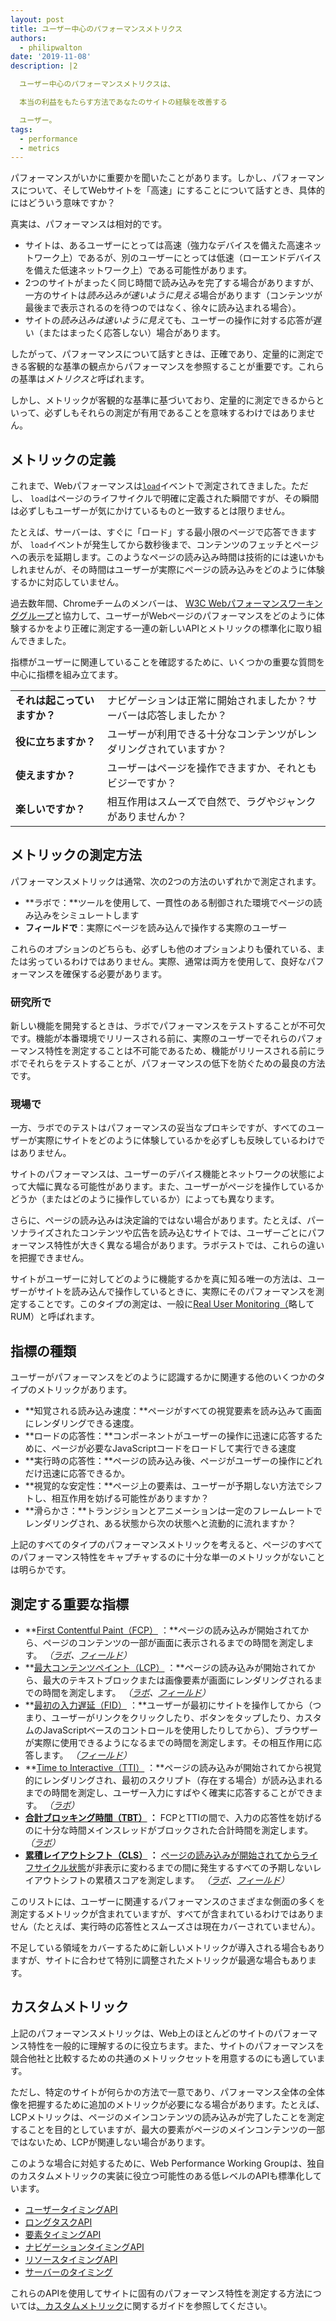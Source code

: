 ```yaml
---
layout: post
title: ユーザー中心のパフォーマンスメトリクス
authors:
  - philipwalton
date: '2019-11-08'
description: |2

  ユーザー中心のパフォーマンスメトリクスは、

  本当の利益をもたらす方法であなたのサイトの経験を改善する

  ユーザー。
tags:
  - performance
  - metrics
---
```


パフォーマンスがいかに重要かを聞いたことがあります。しかし、パフォーマンスについて、そしてWebサイトを「高速」にすることについて話すとき、具体的にはどういう意味ですか？

真実は、パフォーマンスは相対的です。

- サイトは、あるユーザーにとっては高速（強力なデバイスを備えた高速ネットワーク上）であるが、別のユーザーにとっては低速（ローエンドデバイスを備えた低速ネットワーク上）である可能性があります。
- 2つのサイトがまったく同じ時間で読み込みを完了する場合がありますが、一方のサイトは*読み込みが速いように見える*場合があります（コンテンツが最後まで表示されるのを待つのではなく、徐々に読み込まれる場合）。
- サイトの*読み込みは速いように見え*ても、ユーザーの操作に対する応答が遅い（またはまったく応答しない）場合があります。

したがって、パフォーマンスについて話すときは、正確であり、定量的に測定できる客観的な基準の観点からパフォーマンスを参照することが重要です。これらの基準は*メトリクスと*呼ばれます。

しかし、メトリックが客観的な基準に基づいており、定量的に測定できるからといって、必ずしもそれらの測定が有用であることを意味するわけではありません。

## メトリックの定義

これまで、Webパフォーマンスは<code>[load](https://developer.mozilla.org/en-US/docs/Web/API/Window/load_event)</code>イベントで測定されてきました。ただし、 <code>load</code>はページのライフサイクルで明確に定義された瞬間ですが、その瞬間は必ずしもユーザーが気にかけているものと一致するとは限りません。

たとえば、サーバーは、すぐに「ロード」する最小限のページで応答できますが、 `load`イベントが発生してから数秒後まで、コンテンツのフェッチとページへの表示を延期します。このようなページの読み込み時間は技術的には速いかもしれませんが、その時間はユーザーが実際にページの読み込みをどのように体験するかに対応していません。

過去数年間、Chromeチームのメンバーは、 [W3C Webパフォーマンスワーキンググループ](https://www.w3.org/webperf/)と協力して、ユーザーがWebページのパフォーマンスをどのように体験するかをより正確に測定する一連の新しいAPIとメトリックの標準化に取り組んできました。

指標がユーザーに関連していることを確認するために、いくつかの重要な質問を中心に指標を組み立てます。

<table id="questions">
  <tr>
    <td><strong>それは起こっていますか？</strong></td>
    <td>ナビゲーションは正常に開始されましたか？サーバーは応答しましたか？</td>
  </tr>
  <tr>
    <td><strong>役に立ちますか？</strong></td>
    <td>ユーザーが利用できる十分なコンテンツがレンダリングされていますか？</td>
  </tr>
  <tr>
    <td><strong>使えますか？</strong></td>
    <td>ユーザーはページを操作できますか、それともビジーですか？</td>
  </tr>
  <tr>
    <td><strong>楽しいですか？</strong></td>
    <td>相互作用はスムーズで自然で、ラグやジャンクがありませんか？</td>
  </tr>
</table>

## メトリックの測定方法

パフォーマンスメトリックは通常、次の2つの方法のいずれかで測定されます。

- **ラボで：**ツールを使用して、一貫性のある制御された環境でページの読み込みをシミュレートします
- **フィールドで**：実際にページを読み込んで操作する実際のユーザー

これらのオプションのどちらも、必ずしも他のオプションよりも優れている、または劣っているわけではありません。実際、通常は両方を使用して、良好なパフォーマンスを確保する必要があります。

### 研究所で

新しい機能を開発するときは、ラボでパフォーマンスをテストすることが不可欠です。機能が本番環境でリリースされる前に、実際のユーザーでそれらのパフォーマンス特性を測定することは不可能であるため、機能がリリースされる前にラボでそれらをテストすることが、パフォーマンスの低下を防ぐための最良の方法です。

### 現場で

一方、ラボでのテストはパフォーマンスの妥当なプロキシですが、すべてのユーザーが実際にサイトをどのように体験しているかを必ずしも反映しているわけではありません。

サイトのパフォーマンスは、ユーザーのデバイス機能とネットワークの状態によって大幅に異なる可能性があります。また、ユーザーがページを操作しているかどうか（またはどのように操作しているか）によっても異なります。

さらに、ページの読み込みは決定論的ではない場合があります。たとえば、パーソナライズされたコンテンツや広告を読み込むサイトでは、ユーザーごとにパフォーマンス特性が大きく異なる場合があります。ラボテストでは、これらの違いを把握できません。

サイトがユーザーに対してどのように機能するかを真に知る唯一の方法は、ユーザーがサイトを読み込んで操作しているときに、実際にそのパフォーマンスを測定することです。このタイプの測定は、一般に[Real User Monitoring（](https://en.wikipedia.org/wiki/Real_user_monitoring)略してRUM）と呼ばれます。

## 指標の種類

ユーザーがパフォーマンスをどのように認識するかに関連する他のいくつかのタイプのメトリックがあります。

- **知覚される読み込み速度：**ページがすべての視覚要素を読み込みて画面にレンダリングできる速度。
- **ロードの応答性：**コンポーネントがユーザーの操作に迅速に応答するために、ページが必要なJavaScriptコードをロードして実行できる速度
- **実行時の応答性：**ページの読み込み後、ページがユーザーの操作にどれだけ迅速に応答できるか。
- **視覚的な安定性：**ページ上の要素は、ユーザーが予期しない方法でシフトし、相互作用を妨げる可能性がありますか？
- **滑らかさ：**トランジションとアニメーションは一定のフレームレートでレンダリングされ、ある状態から次の状態へと流動的に流れますか？

上記のすべてのタイプのパフォーマンスメトリックを考えると、ページのすべてのパフォーマンス特性をキャプチャするのに十分な単一のメトリックがないことは明らかです。

## 測定する重要な指標

- **[First Contentful Paint（FCP）](/fcp/) ：**ページの読み込みが開始されてから、ページのコンテンツの一部が画面に表示されるまでの時間を測定します。 *（[ラボ](#in-the-lab)、[フィールド](#in-the-field)）*
- **[最大コンテンツペイント（LCP）](/lcp/) ：**ページの読み込みが開始されてから、最大のテキストブロックまたは画像要素が画面にレンダリングされるまでの時間を測定します。 *（[ラボ](#in-the-lab)、[フィールド](#in-the-field)）*
- **[最初の入力遅延（FID）](/fid/) ：**ユーザーが最初にサイトを操作してから（つまり、ユーザーがリンクをクリックしたり、ボタンをタップしたり、カスタムのJavaScriptベースのコントロールを使用したりしてから）、ブラウザーが実際に使用できるようになるまでの時間を測定します。その相互作用に応答します。 *（[フィールド](#in-the-field)）*
- **[Time to Interactive（TTI）](/tti/) ：**ページの読み込みが開始されてから視覚的にレンダリングされ、最初のスクリプト（存在する場合）が読み込まれるまでの時間を測定し、ユーザー入力にすばやく確実に応答することができます。 *（[ラボ](#in-the-lab)）*
- **[合計ブロッキング時間（TBT）](/tbt/) ：** FCPとTTIの間で、入力の応答性を妨げるのに十分な時間メインスレッドがブロックされた合計時間を測定します。 *（[ラボ](#in-the-lab)）*
- **[累積レイアウトシフト（CLS）](/cls/) ：** [ページの読み込みが開始されてからライフサイクル状態](https://developers.google.com/web/updates/2018/07/page-lifecycle-api)が非表示に変わるまでの間に発生するすべての予期しないレイアウトシフトの累積スコアを測定します。 *（[ラボ](#in-the-lab)、[フィールド](#in-the-field)）*

このリストには、ユーザーに関連するパフォーマンスのさまざまな側面の多くを測定するメトリックが含まれていますが、すべてが含まれているわけではありません（たとえば、実行時の応答性とスムーズさは現在カバーされていません）。

不足している領域をカバーするために新しいメトリックが導入される場合もありますが、サイトに合わせて特別に調整されたメトリックが最適な場合もあります。

## カスタムメトリック

上記のパフォーマンスメトリックは、Web上のほとんどのサイトのパフォーマンス特性を一般的に理解するのに役立ちます。また、サイトのパフォーマンスを競合他社と比較するための共通のメトリックセットを用意するのにも適しています。

ただし、特定のサイトが何らかの方法で一意であり、パフォーマンス全体の全体像を把握するために追加のメトリックが必要になる場合があります。たとえば、LCPメトリックは、ページのメインコンテンツの読み込みが完了したことを測定することを目的としていますが、最大の要素がページのメインコンテンツの一部ではないため、LCPが関連しない場合があります。

このような場合に対処するために、Web Performance Working Groupは、独自のカスタムメトリックの実装に役立つ可能性のある低レベルのAPIも標準化しています。

- [ユーザータイミングAPI](https://w3c.github.io/user-timing/)
- [ロングタスクAPI](https://w3c.github.io/longtasks/)
- [要素タイミングAPI](https://wicg.github.io/element-timing/)
- [ナビゲーションタイミングAPI](https://w3c.github.io/navigation-timing/)
- [リソースタイミングAPI](https://w3c.github.io/resource-timing/)
- [サーバーのタイミング](https://w3c.github.io/server-timing/)

これらのAPIを使用してサイトに固有のパフォーマンス特性を測定する方法については[、カスタムメトリック](/custom-metrics/)に関するガイドを参照してください。
